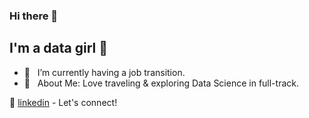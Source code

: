 ### Hi there 👋

## I'm a data girl 👧

- 🌱  &nbsp; I’m currently having a job transition. 
- 💜  &nbsp; About Me: Love traveling & exploring Data Science in full-track. 

👔 [linkedin][linkedin] - Let's connect!
 
[linkedin]: https://www.linkedin.com/in/xinyue-liu-237641169/
